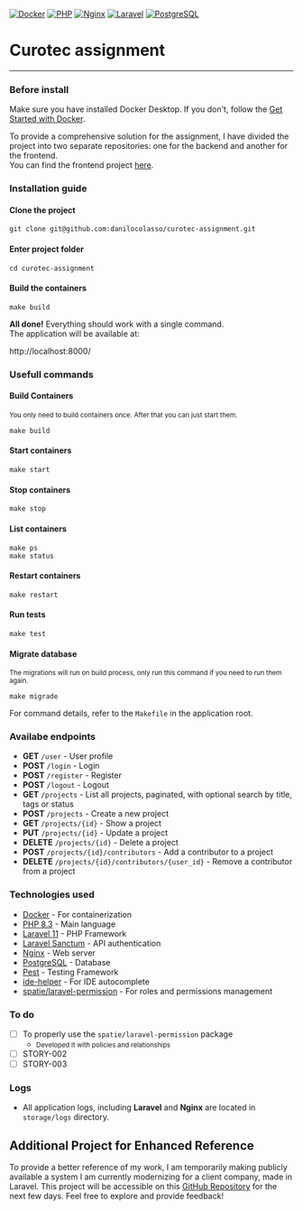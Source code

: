 [![Docker](https://img.shields.io/badge/Docker-27.3-2496ED?logo=docker&logoColor=white)](https://www.docker.com/)
[![PHP](https://img.shields.io/badge/PHP-8.3-777BB4?logo=php&logoColor=white)](https://www.php.net/releases/8.3/en.php)
[![Nginx](https://img.shields.io/badge/Nginx-1.26-269539?logo=nginx&logoColor=white)](https://www.nginx.com/)
[![Laravel](https://img.shields.io/badge/Laravel-11-FF2D20?logo=laravel&logoColor=white)](https://laravel.com/docs/11.x)
[![PostgreSQL](https://img.shields.io/badge/PostgreSQL-15-336791?logo=postgresql&logoColor=white)](https://www.postgresql.org/)

# Curotec assignment

---

### Before install
Make sure you have installed Docker Desktop. If you don't, follow the <a href="https://www.docker.com/get-started" target="_blank">Get Started with Docker</a>.

To provide a comprehensive solution for the assignment, I have divided the project into two separate repositories: one for the backend and another for the frontend. \
You can find the frontend project [here](https://github.com/danilocolasso/curotec-assignment-front).

### Installation guide

#### Clone the project
    git clone git@github.com:danilocolasso/curotec-assignment.git

#### Enter project folder
    cd curotec-assignment

#### Build the containers
    make build

**All done!** Everything should work with a single command. \
The application will be available at:

http://localhost:8000/

### Usefull commands
#### Build Containers
<sup>You only need to build containers once. After that you can just start them.</sup>

    make build

#### Start containers

    make start

#### Stop containers
    make stop

#### List containers
    make ps
    make status

#### Restart containers
    make restart

#### Run tests
    make test

#### Migrate database
<sup>The migrations will run on build process, only run this command if you need to run them again.</sup>

    make migrade

For command details, refer to the `Makefile` in the application root.

### Availabe endpoints
- **GET** `/user` - User profile
- **POST** `/login` - Login
- **POST** `/register` - Register
- **POST** `/logout` - Logout
- **GET** `/projects` - List all projects, paginated, with optional search by title, tags or status
- **POST** `/projects` - Create a new project
- **GET** `/projects/{id}` - Show a project
- **PUT** `/projects/{id}` - Update a project
- **DELETE** `/projects/{id}` - Delete a project
- **POST** `/projects/{id}/contributors` - Add a contributor to a project
- **DELETE** `/projects/{id}/contributors/{user_id}` - Remove a contributor from a project

### Technologies used
- [Docker](https://www.docker.com/) - For containerization
- [PHP 8.3](https://www.php.net/releases/8.3/en.php) - Main language
- [Laravel 11](https://laravel.com/docs/11.x) - PHP Framework
- [Laravel Sanctum](https://laravel.com/docs/11.x/sanctum) - API authentication
- [Nginx](https://www.nginx.com/) - Web server
- [PostgreSQL](https://www.postgresql.org/) - Database
- [Pest](https://pestphp.com/) - Testing Framework
- [ide-helper](https://github.com/barryvdh/laravel-ide-helper) - For IDE autocomplete
- [spatie/laravel-permission](https://github.com/spatie/laravel-permission) - For roles and permissions management

### To do
- [ ] To properly use the `spatie/laravel-permission` package
  - <small>Developed it with policies and relationships</small> 
- [ ] STORY-002
- [ ] STORY-003

### Logs
- All application logs, including **Laravel** and **Nginx** are located in `storage/logs` directory.

## Additional Project for Enhanced Reference
To provide a better reference of my work, I am temporarily making publicly available a system I am currently modernizing for a client company, made in Laravel. This project will be accessible on this [GitHub Repository](https://github.com/danilocolasso/e60-backend) for the next few days. Feel free to explore and provide feedback!
